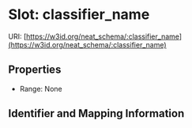 # Slot: classifier_name

URI: [https://w3id.org/neat_schema/:classifier_name](https://w3id.org/neat_schema/:classifier_name)



<!-- no inheritance hierarchy -->


## Properties

 * Range: None



## Identifier and Mapping Information





